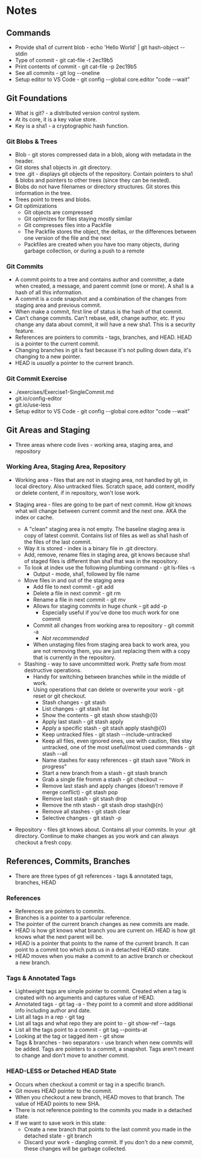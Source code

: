 # Notes

## Commands
- Provide sha1 of current blob - echo 'Hello World' | git hash-object --stdin
- Type of commit - git cat-file -t 2ec19b5
- Print contents of commit - git cat-file -p 2ec19b5
- See all commits - git log --oneline
- Setup editor to VS Code - git config --global core.editor "code --wait"

## Git Foundations
- What is git? - a distributed version control system.
- At its core, it is a key value store.
- Key is a sha1 - a cryptographic hash function.

### Git Blobs & Trees
- Blob - git stores compressed data in a blob, along with metadata in the header.
- Git stores sha1 objects in .git directory. 
- tree .git - displays git objects of the repository. Contain pointers to sha1 & blobs and pointers to other trees (since they can be nested).
- Blobs do not have filenames or directory structures. Git stores this information in the tree.
- Trees point to trees and blobs.
- Git optimizations
    - Git objects are compressed
    - Git optimizes for files staying mostly similar
    - Git compresses files into a Packfile
    - The Packfile stores the object, the deltas, or the differences between one version of the file and the next
    - Packfiles are created when you have too many objects, during garbage collection, or during a push to a remote

### Git Commits
- A commit points to a tree and contains author and committer, a date when created, a message, and parent commit (one or more). A sha1 is a hash of all this information.
- A commit is a code snapshot and a combination of the changes from staging area and previous commit.
- When make a commit, first line of status is the hash of that commit.
- Can't change commits. Can't rebase, edit, change author, etc. If you change any data about commit, it will have a new sha1. This is a security feature. 
- References are pointers to commits - tags, branches, and HEAD. HEAD is a pointer to the current commit.
- Changing branches in git is fast because it's not pulling down data, it's changing to a new pointer.
- HEAD is *usually* a pointer to the current branch.

### Git Commit Exercise
- ./exercises/Exercise1-SingleCommit.md
- git.io/config-editor
- git.io/use-less
- Setup editor to VS Code - git config --global core.editor "code --wait"

## Git Areas and Staging
- Three areas where code lives - working area, staging area, and repository

### Working Area, Staging Area, Repository
- Working area - files that are not in staging area, not handled by git, in local directory. Also untracked files. Scratch space, add content, modify or delete content, if in repository, won't lose work.

- Staging area - files are going to be part of next commit. How git knows what will change between current commit and the next one. AKA the index or cache.
    - A "clean" staging area is not empty. The baseline staging area is copy of latest commit. Contains list of files as well as sha1 hash of the files of the last commit.
    - Way it is stored - index is a binary file in .git directory. 
    - Add, remove, rename files in staging area, git knows because sha1 of staged files is different than sha1 that was in the repository. 
    - To look at index use the following plumbing command - git ls-files -s
        - Output - mode, sha1, followed by file name
    - Move files in and out of the staging area
        - Add file to next commit - git add <file>
        - Delete a file in next commit - git rm <file>
        - Rename a file in next commit - git mv <file>
        - Allows for staging commits in huge chunk - git add -p
            - Especially useful if you've done too much work for one commit
        - Commit all changes from working area to repository - git commit -a
            - *Not recommended*
        - When unstaging files from staging area back to work area, you are not removing them, you are just replacing them with a copy that is currently in the repository.
    - Stashing - way to save uncommitted work. Pretty safe from most destructive operations.
        - Handy for switching between branches while in the middle of work.
        - Using operations that can delete or overwrite your work - git reset or git checkout.
            - Stash changes - git stash
            - List changes - git stash list
            - Show the contents - git stash show stash@{0}
            - Apply last stash - git stash apply
            - Apply a specific stash - git stash apply stash@{0}
            - Keep untracked files - git stash --include-untracked
            - Keep all files, even ignored ones, use with caution, files stay untracked, one of the most useful/most used commands - git stash --all
            - Name stashes for easy references - git stash save "Work in progress"
            - Start a new branch from a stash - git stash branch <optional branch name>
            - Grab a single file fromm a stash - git checkout <stash name> -- <filename>
            - Remove last stash and apply changes (doesn't remove if merge conflict) - git stash pop
            - Remove last stash - git stash drop
            - Remove the nth stash - git stash drop stash@{n}
            - Remove all stashes - git stash clear
            - Selective changes - git stash -p

- Repository - files git knows about. Contains all your commits. In your .git directory. Continue to make changes as you work and can always checkout a fresh copy. 

## References, Commits, Branches
- There are three types of git references - tags & annotated tags, branches, HEAD

### References
- References are pointers to commits.
- Branches is a pointer to a particular reference.
- The pointer of the current branch changes as new commits are made.
- HEAD is how git knows what branch you are current on. HEAD is how git knows what the next parent will be.
- HEAD is a pointer that points to the name of the current branch. It can point to a commit too which puts us in a detached HEAD state. 
- HEAD moves when you make a commit to an active branch or checkout a new branch. 

### Tags & Annotated Tags
- Lightweight tags are simple pointer to commit. Created when a tag is created with no arguments and captures value of HEAD.
- Annotated tags - git tag -a - they point to a commit and store additional info including author and date.
- List all tags in a rep - git tag
- List all tags and what repo they are point to - git show-ref --tags
- List all the tags point to a commit - git tag --points-at <commit>
- Looking at the tag or tagged item - git show <tag-name>
- Tags & branches - two separators - use branch when new commits will be added. Tags are pointers to a commit, a snapshot. Tags aren't meant to change and don't move to another commit.

### HEAD-LESS or Detached HEAD State
- Occurs when checkout a commit or tag in a specific branch.
- Git moves HEAD pointer to the commit. 
- When you checkout a new branch, HEAD moves to that branch. The value of HEAD points to new SHA.
- There is not reference pointing to the commits you made in a detached state.
- If we want to save work in this state:
    - Create a new branch that points to the last commit you made in the detached state - git branch <new-branch-name> <commit>
    - Discard your work - dangling commit. If you don't do a new commit, these changes will be garbage collected.